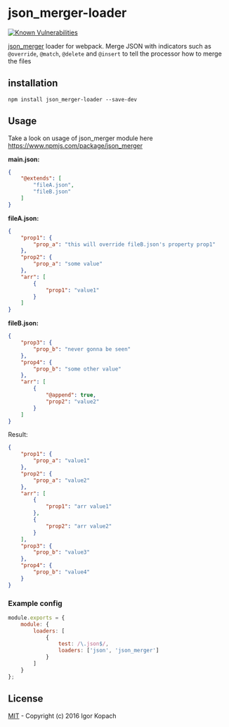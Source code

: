 # json_merger-loader
[![Known Vulnerabilities](https://snyk.io/test/github/kopach/json_merger-loader/badge.svg?targetFile=package.json)](https://snyk.io/test/github/kopach/json_merger-loader?targetFile=package.json)

[json_merger](https://www.npmjs.com/package/json_merger) loader for webpack. Merge JSON with indicators such as `@override`, `@match`, `@delete` and `@insert` to tell the processor how to merge the files

## installation

`npm install json_merger-loader --save-dev`

## Usage

Take a look on usage of json_merger module here https://www.npmjs.com/package/json_merger

**main.json:**

```json
{
	"@extends": [
		"fileA.json",
		"fileB.json"
	]
}
```

**fileA.json:**

```json
{
	"prop1": {
		"prop_a": "this will override fileB.json's property prop1"
	},
	"prop2": {
		"prop_a": "some value"
	},
	"arr": [
		{
			"prop1": "value1"
		}
	]
}
```

**fileB.json:**

```json
{
	"prop3": {
		"prop_b": "never gonna be seen"
	},
	"prop4": {
		"prop_b": "some other value"
	},
	"arr": [
		{
			"@append": true,
			"prop2": "value2"
		}
	]
}
```

Result:

```json
{
	"prop1": {
		"prop_a": "value1"
	},
	"prop2": {
		"prop_a": "value2"
	},
	"arr": [
		{
			"prop1": "arr value1"
		},
		{
			"prop2": "arr value2"
		}
	],
	"prop3": {
		"prop_b": "value3"
	},
	"prop4": {
		"prop_b": "value4"
	}
}
```


### Example config

``` javascript
module.exports = {
	module: {
		loaders: [
			{
				test: /\.json$/,
				loaders: ['json', 'json_merger']
			}
		]
	}
};
```

## License

[MIT](http://www.opensource.org/licenses/mit-license.php) - Copyright (c) 2016 Igor Kopach

